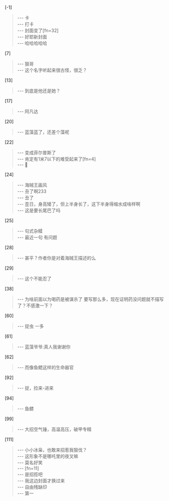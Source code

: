 
[-1] 
>--- 卡<br>
>--- 打卡<br>
>--- 封面变了[fn=32]<br>
>--- 好耶新封面<br>
>--- 哈哈哈哈哈<br>

[7] 
>--- 狠哥<br>
>--- 这个名字听起来很古怪，很乏？<br>

[13] 
>--- 到底是他还是她？<br>

[17] 
>--- 阿凡达<br>

[20] 
>--- 蓝藻蓝了，还差个藻呢<br>

[22] 
>--- 变成菲尔普斯了<br>
>--- 肯定有1米7以下的难受起来了[fn=4]<br>
>--- 🌿<br>

[24] 
>--- 海贼王画风<br>
>--- 丑了啊233<br>
>--- 丑了<br>
>--- 歪日，身高矮了，但上半身长了，这下半身得缩水成啥样啊<br>
>--- 这是要长尾巴了吗<br>

[25] 
>--- 句式杂糅<br>
>--- 最近一句
有问题<br>

[28] 
>--- 甚平？作者你是对着海贼王描述的么<br>

[29] 
>--- 这个不能忍了<br>

[38] 
>--- 为啥前面以为喝药是被谋杀了 要写那么多，现在证明药没问题就不描写了？不感激一下？<br>

[60] 
>--- 捉虫 一多<br>

[61] 
>--- 蓝藻爷爷:真人我谢谢你<br>

[62] 
>--- 而像鱼鳃这样的生命器官<br>

[92] 
>--- 捉，捡来-进来<br>

[94] 
>--- 鱼鳔<br>

[99] 
>--- 大招空气锤，高温高压，破甲专精<br>

[111] 
>--- 小小冰枭，也敢来招惹我狠伐？<br>
>--- 这形象不是哪吒里的夜叉嘛<br>
>--- 莫名好笑<br>
>--- [fn=11]<br>
>--- 是招揽吧<br>
>--- 我这边封面才换过来<br>
>--- 自由残缺印<br>
>--- 第一<br>
